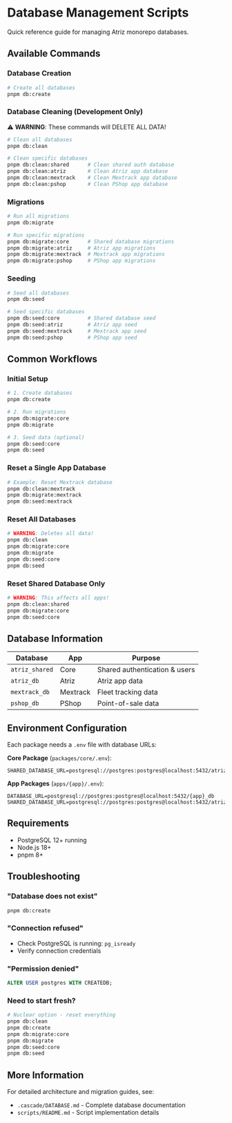 # Database Management Scripts

Quick reference guide for managing Atriz monorepo databases.

## Available Commands

### Database Creation

```bash
# Create all databases
pnpm db:create
```

### Database Cleaning (Development Only)

⚠️ **WARNING**: These commands will DELETE ALL DATA!

```bash
# Clean all databases
pnpm db:clean

# Clean specific databases
pnpm db:clean:shared      # Clean shared auth database
pnpm db:clean:atriz       # Clean Atriz app database
pnpm db:clean:mextrack    # Clean Mextrack app database
pnpm db:clean:pshop       # Clean PShop app database
```

### Migrations

```bash
# Run all migrations
pnpm db:migrate

# Run specific migrations
pnpm db:migrate:core      # Shared database migrations
pnpm db:migrate:atriz     # Atriz app migrations
pnpm db:migrate:mextrack  # Mextrack app migrations
pnpm db:migrate:pshop     # PShop app migrations
```

### Seeding

```bash
# Seed all databases
pnpm db:seed

# Seed specific databases
pnpm db:seed:core         # Shared database seed
pnpm db:seed:atriz        # Atriz app seed
pnpm db:seed:mextrack     # Mextrack app seed
pnpm db:seed:pshop        # PShop app seed
```

## Common Workflows

### Initial Setup

```bash
# 1. Create databases
pnpm db:create

# 2. Run migrations
pnpm db:migrate:core
pnpm db:migrate

# 3. Seed data (optional)
pnpm db:seed:core
pnpm db:seed
```

### Reset a Single App Database

```bash
# Example: Reset Mextrack database
pnpm db:clean:mextrack
pnpm db:migrate:mextrack
pnpm db:seed:mextrack
```

### Reset All Databases

```bash
# WARNING: Deletes all data!
pnpm db:clean
pnpm db:migrate:core
pnpm db:migrate
pnpm db:seed:core
pnpm db:seed
```

### Reset Shared Database Only

```bash
# WARNING: This affects all apps!
pnpm db:clean:shared
pnpm db:migrate:core
pnpm db:seed:core
```

## Database Information

| Database | App | Purpose |
|----------|-----|---------|
| `atriz_shared` | Core | Shared authentication & users |
| `atriz_db` | Atriz | Atriz app data |
| `mextrack_db` | Mextrack | Fleet tracking data |
| `pshop_db` | PShop | Point-of-sale data |

## Environment Configuration

Each package needs a `.env` file with database URLs:

**Core Package** (`packages/core/.env`):
```env
SHARED_DATABASE_URL=postgresql://postgres:postgres@localhost:5432/atriz_shared
```

**App Packages** (`apps/{app}/.env`):
```env
DATABASE_URL=postgresql://postgres:postgres@localhost:5432/{app}_db
SHARED_DATABASE_URL=postgresql://postgres:postgres@localhost:5432/atriz_shared
```

## Requirements

- PostgreSQL 12+ running
- Node.js 18+
- pnpm 8+

## Troubleshooting

### "Database does not exist"

```bash
pnpm db:create
```

### "Connection refused"

- Check PostgreSQL is running: `pg_isready`
- Verify connection credentials

### "Permission denied"

```sql
ALTER USER postgres WITH CREATEDB;
```

### Need to start fresh?

```bash
# Nuclear option - reset everything
pnpm db:clean
pnpm db:create
pnpm db:migrate:core
pnpm db:migrate
pnpm db:seed:core
pnpm db:seed
```

## More Information

For detailed architecture and migration guides, see:
- `.cascade/DATABASE.md` - Complete database documentation
- `scripts/README.md` - Script implementation details

